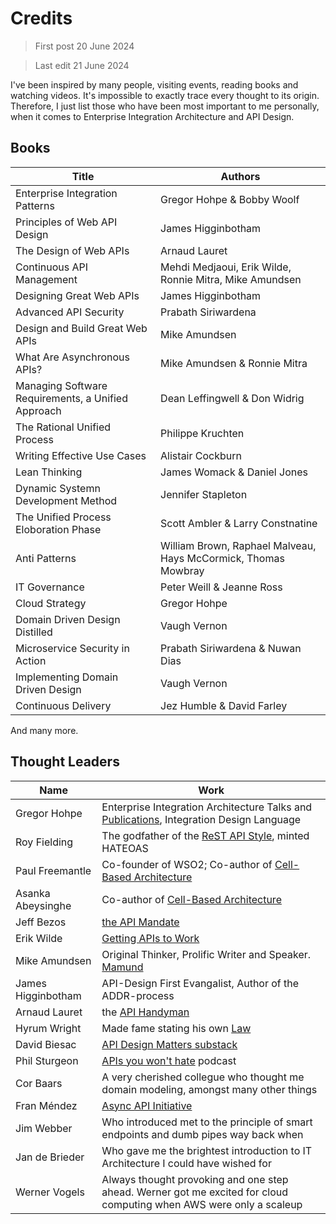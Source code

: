 # Credits

> First post 20 June 2024

> Last edit 21 June 2024

I've been inspired by many people, visiting events, reading books and watching videos. It's impossible to exactly trace every thought to its origin. Therefore, I just list those who have been most important to me personally, when it comes to Enterprise Integration Architecture and API Design. 

## Books
| Title | Authors | 
| --- | --- |
| Enterprise Integration Patterns | Gregor Hohpe & Bobby Woolf |
| Principles of Web API Design | James Higginbotham |
| The Design of Web APIs | Arnaud Lauret |
| Continuous API Management | Mehdi Medjaoui, Erik Wilde, Ronnie Mitra, Mike Amundsen |
| Designing Great Web APIs | James Higginbotham |
| Advanced API Security | Prabath Siriwardena |
| Design and Build Great Web APIs | Mike Amundsen |
| What Are Asynchronous APIs? | Mike Amundsen & Ronnie Mitra |
| Managing Software Requirements, a Unified Approach | Dean Leffingwell & Don Widrig |
| The Rational Unified Process | Philippe Kruchten |
| Writing Effective Use Cases | Alistair Cockburn |
| Lean Thinking | James Womack & Daniel Jones |
| Dynamic Systemn Development Method | Jennifer Stapleton |
| The Unified Process Eloboration Phase | Scott Ambler & Larry Constnatine |
| Anti Patterns | William Brown, Raphael Malveau, Hays McCormick, Thomas Mowbray |
| IT Governance | Peter Weill & Jeanne Ross |
| Cloud Strategy | Gregor Hohpe |
| Domain Driven Design Distilled | Vaugh Vernon |
| Microservice Security in Action | Prabath Siriwardena & Nuwan Dias |
| Implementing Domain Driven Design | Vaugh Vernon |
| Continuous Delivery | Jez Humble & David Farley |

And many more.

## Thought Leaders
| Name | Work |
| --- | --- |
| Gregor Hohpe | Enterprise Integration Architecture Talks and [Publications](https://architectelevator.com), Integration Design Language |
| Roy Fielding | The godfather of the [ReST API Style](/References/rest.md), minted HATEOAS |
| Paul Freemantle | Co-founder of WSO2; Co-author of [Cell-Based Architecture](https://github.com/wso2/reference-architecture/blob/master/reference-architecture-cell-based.md) |
| Asanka Abeysinghe | Co-author of [Cell-Based Architecture](https://github.com/wso2/reference-architecture/blob/master/reference-architecture-cell-based.md) |
| Jeff Bezos | [the API Mandate](/References/api-mandate.md) |
| Erik Wilde | [Getting APIs to Work](https://youtu.be/qsnlBngDjts) |
| Mike Amundsen | Original Thinker, Prolific Writer and Speaker. [Mamund](http://amundsen.com) | 
| James Higginbotham | API-Design First Evangalist, Author of the ADDR-process |
| Arnaud Lauret | the [API Handyman](https://apihandyman.io) |
| Hyrum Wright | Made fame stating his own [Law](https://www.hyrumslaw.com) |
| David Biesac | [API Design Matters substack](https://apidesignmatters.substack.com) |
| Phil Sturgeon | [APIs you won't hate](https://apisyouwonthate.com/podcast/) podcast |
| Cor Baars | A very cherished collegue who thought me domain modeling, amongst many other things |
| Fran Méndez | [Async API Initiative](https://www.asyncapi.com/) |
| Jim Webber | Who introduced met to the principle of smart endpoints and dumb pipes way back when |
| Jan de Brieder | Who gave me the brightest introduction to IT Architecture I could have wished for |
| Werner Vogels | Always thought provoking and one step ahead. Werner got me excited for cloud computing when AWS were only a scaleup |